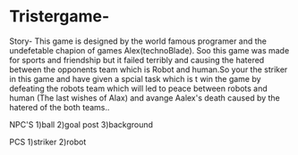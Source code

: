 # Tristergame-
Story-
This game is designed by the world famous programer and the undefetable chapion of games Alex(technoBlade).
Soo this game was made for sports and friendship but it failed terribly and causing the hatered between
the opponents team which is Robot and human.So your the striker in this game and have given a spcial task
which is t win the game by defeating the robots team which will led to peace between robots and human
(The last wishes of Alax) and avange Aalex's death caused by the hatered of the both teams..


NPC'S
1)ball
2)goal post
3)background


PCS
1)striker
2)robot
